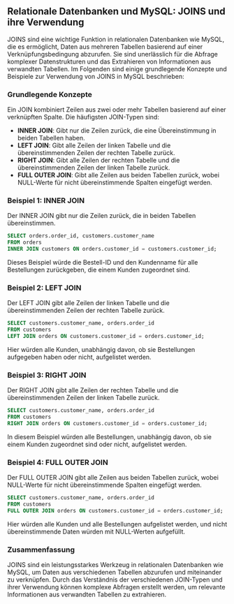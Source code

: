 ## Relationale Datenbanken und MySQL: JOINS und ihre Verwendung

JOINS sind eine wichtige Funktion in relationalen Datenbanken wie MySQL, die es ermöglicht, Daten aus mehreren Tabellen basierend auf einer Verknüpfungsbedingung abzurufen. Sie sind unerlässlich für die Abfrage komplexer Datenstrukturen und das Extrahieren von Informationen aus verwandten Tabellen. Im Folgenden sind einige grundlegende Konzepte und Beispiele zur Verwendung von JOINS in MySQL beschrieben:

### Grundlegende Konzepte

Ein JOIN kombiniert Zeilen aus zwei oder mehr Tabellen basierend auf einer verknüpften Spalte. Die häufigsten JOIN-Typen sind:

- **INNER JOIN**: Gibt nur die Zeilen zurück, die eine Übereinstimmung in beiden Tabellen haben.
- **LEFT JOIN**: Gibt alle Zeilen der linken Tabelle und die übereinstimmenden Zeilen der rechten Tabelle zurück.
- **RIGHT JOIN**: Gibt alle Zeilen der rechten Tabelle und die übereinstimmenden Zeilen der linken Tabelle zurück.
- **FULL OUTER JOIN**: Gibt alle Zeilen aus beiden Tabellen zurück, wobei NULL-Werte für nicht übereinstimmende Spalten eingefügt werden.

### Beispiel 1: INNER JOIN

Der INNER JOIN gibt nur die Zeilen zurück, die in beiden Tabellen übereinstimmen.

```sql
SELECT orders.order_id, customers.customer_name
FROM orders
INNER JOIN customers ON orders.customer_id = customers.customer_id;
```

Dieses Beispiel würde die Bestell-ID und den Kundenname für alle Bestellungen zurückgeben, die einem Kunden zugeordnet sind.

### Beispiel 2: LEFT JOIN
Der LEFT JOIN gibt alle Zeilen der linken Tabelle und die übereinstimmenden Zeilen der rechten Tabelle zurück.

```sql
SELECT customers.customer_name, orders.order_id
FROM customers
LEFT JOIN orders ON customers.customer_id = orders.customer_id;
```

Hier würden alle Kunden, unabhängig davon, ob sie Bestellungen aufgegeben haben oder nicht, aufgelistet werden.

### Beispiel 3: RIGHT JOIN
Der RIGHT JOIN gibt alle Zeilen der rechten Tabelle und die übereinstimmenden Zeilen der linken Tabelle zurück.

```sql
SELECT customers.customer_name, orders.order_id
FROM customers
RIGHT JOIN orders ON customers.customer_id = orders.customer_id;
```

In diesem Beispiel würden alle Bestellungen, unabhängig davon, ob sie einem Kunden zugeordnet sind oder nicht, aufgelistet werden.

### Beispiel 4: FULL OUTER JOIN
Der FULL OUTER JOIN gibt alle Zeilen aus beiden Tabellen zurück, wobei NULL-Werte für nicht übereinstimmende Spalten eingefügt werden.

```sql
SELECT customers.customer_name, orders.order_id
FROM customers
FULL OUTER JOIN orders ON customers.customer_id = orders.customer_id;
```

Hier würden alle Kunden und alle Bestellungen aufgelistet werden, und nicht übereinstimmende Daten würden mit NULL-Werten aufgefüllt.

### Zusammenfassung
JOINS sind ein leistungsstarkes Werkzeug in relationalen Datenbanken wie MySQL, um Daten aus verschiedenen Tabellen abzurufen und miteinander zu verknüpfen. Durch das Verständnis der verschiedenen JOIN-Typen und ihrer Verwendung können komplexe Abfragen erstellt werden, um relevante Informationen aus verwandten Tabellen zu extrahieren.

